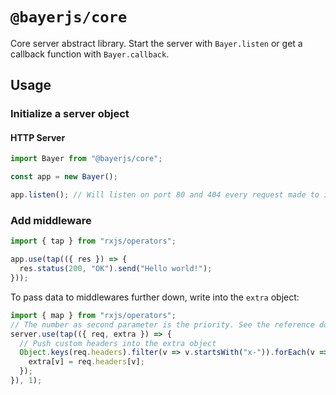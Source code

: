 # `@bayerjs/core`

Core server abstract library. Start the server with `Bayer.listen` or get a callback function with `Bayer.callback`.

## Usage

### Initialize a server object

#### HTTP Server

```typescript
import Bayer from "@bayerjs/core";

const app = new Bayer();

app.listen(); // Will listen on port 80 and 404 every request made to it
```

### Add middleware

```typescript
import { tap } from "rxjs/operators";

app.use(tap(({ res }) => {
  res.status(200, "OK").send("Hello world!");
}));
```

To pass data to middlewares further down, write into the `extra` object:

```typescript
import { map } from "rxjs/operators";
// The number as second parameter is the priority. See the reference doc.
server.use(tap(({ req, extra }) => {
  // Push custom headers into the extra object
  Object.keys(req.headers).filter(v => v.startsWith("x-")).forEach(v => {
    extra[v] = req.headers[v];
  });
}), 1);
```
